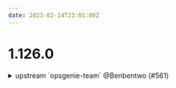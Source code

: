 ```yaml
---
date: 2023-02-14T23:01:00Z
---
```


# 1.126.0

<details>
  <summary>upstream `opsgenie-team` @Benbentwo (#561)</summary>

### what
* Upstreams latest opsgenie-team component

</details>